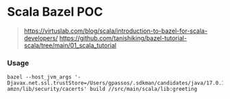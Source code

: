 # Scala Bazel POC

> https://virtuslab.com/blog/scala/introduction-to-bazel-for-scala-developers/
> https://github.com/tanishiking/bazel-tutorial-scala/tree/main/01_scala_tutorial

### Usage

```shell
bazel --host_jvm_args '-Djavax.net.ssl.trustStore=/Users/gpassos/.sdkman/candidates/java/17.0.12-amzn/lib/security/cacerts' build //src/main/scala/lib:greeting
```
